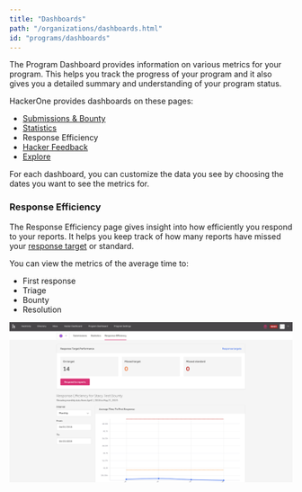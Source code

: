```yaml
---
title: "Dashboards"
path: "/organizations/dashboards.html"
id: "programs/dashboards"
---
```


The Program Dashboard provides information on various metrics for your program. This helps you track the progress of your program and it also gives you a detailed summary and understanding of your program status.

HackerOne provides dashboards on these pages:
* [Submissions & Bounty](/organizations/submissions-bounty-dashboard.html)
* [Statistics](/organizations/statistics-dashboard.html)
* Response Efficiency
* [Hacker Feedback](hacker-feedback-dashboard.html)
* [Explore](explore.html)

For each dashboard, you can customize the data you see by choosing the dates you want to see the metrics for.

### Response Efficiency
The Response Efficiency page gives insight into how efficiently you respond to your reports. It helps you keep track of how many reports have missed your [response target](response-targets.html) or standard.

You can view the metrics of the average time to:
* First response
* Triage
* Bounty
* Resolution

![image](./images/dashboard-response-efficiency.png)
